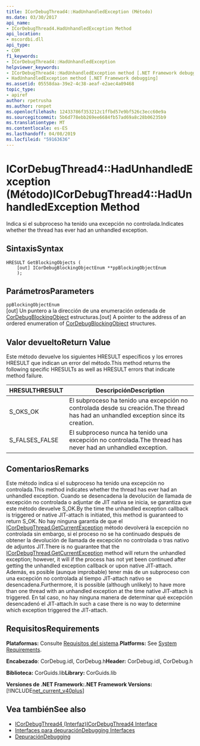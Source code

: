 ```yaml
---
title: ICorDebugThread4::HadUnhandledException (Método)
ms.date: 03/30/2017
api_name:
- ICorDebugThread4.HadUnhandledException Method
api_location:
- mscordbi.dll
api_type:
- COM
f1_keywords:
- ICorDebugThread4::HadUnhandledException
helpviewer_keywords:
- ICorDebugThread4::HadUnhandledException method [.NET Framework debugging]
- HadUnhandledException method [.NET Framework debugging]
ms.assetid: 05558daa-39e2-4c38-aeaf-e2aec4a09468
topic_type:
- apiref
author: rpetrusha
ms.author: ronpet
ms.openlocfilehash: 12433786f353212c1ffbd57e9bf526c3ecc60e9a
ms.sourcegitcommit: 5b6d778ebb269ee6684fb57ad69a8c28b06235b9
ms.translationtype: MT
ms.contentlocale: es-ES
ms.lasthandoff: 04/08/2019
ms.locfileid: "59163636"
---
```

# <a name="icordebugthread4hadunhandledexception-method"></a><span data-ttu-id="db105-102">ICorDebugThread4::HadUnhandledException (Método)</span><span class="sxs-lookup"><span data-stu-id="db105-102">ICorDebugThread4::HadUnhandledException Method</span></span>
<span data-ttu-id="db105-103">Indica si el subproceso ha tenido una excepción no controlada.</span><span class="sxs-lookup"><span data-stu-id="db105-103">Indicates whether the thread has ever had an unhandled exception.</span></span>  
  
## <a name="syntax"></a><span data-ttu-id="db105-104">Sintaxis</span><span class="sxs-lookup"><span data-stu-id="db105-104">Syntax</span></span>  
  
```  
HRESULT GetBlockingObjects (  
    [out] ICorDebugBlockingObjectEnum **ppBlockingObjectEnum  
    );  
```  
  
## <a name="parameters"></a><span data-ttu-id="db105-105">Parámetros</span><span class="sxs-lookup"><span data-stu-id="db105-105">Parameters</span></span>  
 `ppBlockingObjectEnum`  
 <span data-ttu-id="db105-106">[out] Un puntero a la dirección de una enumeración ordenada de [CorDebugBlockingObject](../../../../docs/framework/unmanaged-api/debugging/cordebugblockingobject-structure.md) estructuras.</span><span class="sxs-lookup"><span data-stu-id="db105-106">[out] A pointer to the address of an ordered enumeration of [CorDebugBlockingObject](../../../../docs/framework/unmanaged-api/debugging/cordebugblockingobject-structure.md) structures.</span></span>  
  
## <a name="return-value"></a><span data-ttu-id="db105-107">Valor devuelto</span><span class="sxs-lookup"><span data-stu-id="db105-107">Return Value</span></span>  
 <span data-ttu-id="db105-108">Este método devuelve los siguientes HRESULT específicos y los errores HRESULT que indican un error del método.</span><span class="sxs-lookup"><span data-stu-id="db105-108">This method returns the following specific HRESULTs as well as HRESULT errors that indicate method failure.</span></span>  
  
|<span data-ttu-id="db105-109">HRESULT</span><span class="sxs-lookup"><span data-stu-id="db105-109">HRESULT</span></span>|<span data-ttu-id="db105-110">Descripción</span><span class="sxs-lookup"><span data-stu-id="db105-110">Description</span></span>|  
|-------------|-----------------|  
|<span data-ttu-id="db105-111">S_OK</span><span class="sxs-lookup"><span data-stu-id="db105-111">S_OK</span></span>|<span data-ttu-id="db105-112">El subproceso ha tenido una excepción no controlada desde su creación.</span><span class="sxs-lookup"><span data-stu-id="db105-112">The thread has had an unhandled exception since its creation.</span></span>|  
|<span data-ttu-id="db105-113">S_FALSE</span><span class="sxs-lookup"><span data-stu-id="db105-113">S_FALSE</span></span>|<span data-ttu-id="db105-114">El subproceso nunca ha tenido una excepción no controlada.</span><span class="sxs-lookup"><span data-stu-id="db105-114">The thread has never had an unhandled exception.</span></span>|  
  
## <a name="remarks"></a><span data-ttu-id="db105-115">Comentarios</span><span class="sxs-lookup"><span data-stu-id="db105-115">Remarks</span></span>  
 <span data-ttu-id="db105-116">Este método indica si el subproceso ha tenido una excepción no controlada.</span><span class="sxs-lookup"><span data-stu-id="db105-116">This method indicates whether the thread has ever had an unhandled exception.</span></span> <span data-ttu-id="db105-117">Cuando se desencadena la devolución de llamada de excepción no controlada o adjuntar de JIT nativa se inicia, se garantiza que este método devuelve S_OK.</span><span class="sxs-lookup"><span data-stu-id="db105-117">By the time the unhandled exception callback is triggered or native JIT-attach is initiated, this method is guaranteed to return S_OK.</span></span> <span data-ttu-id="db105-118">No hay ninguna garantía de que el [ICorDebugThread.GetCurrentException](../../../../docs/framework/unmanaged-api/debugging/icordebugthread-getcurrentexception-method.md) método devolverá la excepción no controlada sin embargo, si el proceso no se ha continuado después de obtener la devolución de llamada de excepción no controlada o tras nativo de adjuntos JIT.</span><span class="sxs-lookup"><span data-stu-id="db105-118">There is no guarantee that the [ICorDebugThread.GetCurrentException](../../../../docs/framework/unmanaged-api/debugging/icordebugthread-getcurrentexception-method.md) method will return the unhandled exception; however, it will if the process has not yet been continued after getting the unhandled exception callback or upon native JIT-attach.</span></span> <span data-ttu-id="db105-119">Además, es posible (aunque improbable) tener más de un subproceso con una excepción no controlada al tiempo JIT-attach nativo se desencadena.</span><span class="sxs-lookup"><span data-stu-id="db105-119">Furthermore, it is possible (although unlikely) to have more than one thread with an unhandled exception at the time native JIT-attach is triggered.</span></span> <span data-ttu-id="db105-120">En tal caso, no hay ninguna manera de determinar qué excepción desencadenó el JIT-attach.</span><span class="sxs-lookup"><span data-stu-id="db105-120">In such a case there is no way to determine which exception triggered the JIT-attach.</span></span>  
  
## <a name="requirements"></a><span data-ttu-id="db105-121">Requisitos</span><span class="sxs-lookup"><span data-stu-id="db105-121">Requirements</span></span>  
 <span data-ttu-id="db105-122">**Plataformas:** Consulte [Requisitos del sistema](../../../../docs/framework/get-started/system-requirements.md).</span><span class="sxs-lookup"><span data-stu-id="db105-122">**Platforms:** See [System Requirements](../../../../docs/framework/get-started/system-requirements.md).</span></span>  
  
 <span data-ttu-id="db105-123">**Encabezado**: CorDebug.idl, CorDebug.h</span><span class="sxs-lookup"><span data-stu-id="db105-123">**Header:** CorDebug.idl, CorDebug.h</span></span>  
  
 <span data-ttu-id="db105-124">**Biblioteca:** CorGuids.lib</span><span class="sxs-lookup"><span data-stu-id="db105-124">**Library:** CorGuids.lib</span></span>  
  
 **<span data-ttu-id="db105-125">Versiones de .NET Framework:</span><span class="sxs-lookup"><span data-stu-id="db105-125">.NET Framework Versions:</span></span>** [!INCLUDE[net_current_v40plus](../../../../includes/net-current-v40plus-md.md)]  
  
## <a name="see-also"></a><span data-ttu-id="db105-126">Vea también</span><span class="sxs-lookup"><span data-stu-id="db105-126">See also</span></span>

- [<span data-ttu-id="db105-127">ICorDebugThread4 (Interfaz)</span><span class="sxs-lookup"><span data-stu-id="db105-127">ICorDebugThread4 Interface</span></span>](../../../../docs/framework/unmanaged-api/debugging/icordebugthread4-interface.md)
- [<span data-ttu-id="db105-128">Interfaces para depuración</span><span class="sxs-lookup"><span data-stu-id="db105-128">Debugging Interfaces</span></span>](../../../../docs/framework/unmanaged-api/debugging/debugging-interfaces.md)
- [<span data-ttu-id="db105-129">Depuración</span><span class="sxs-lookup"><span data-stu-id="db105-129">Debugging</span></span>](../../../../docs/framework/unmanaged-api/debugging/index.md)
